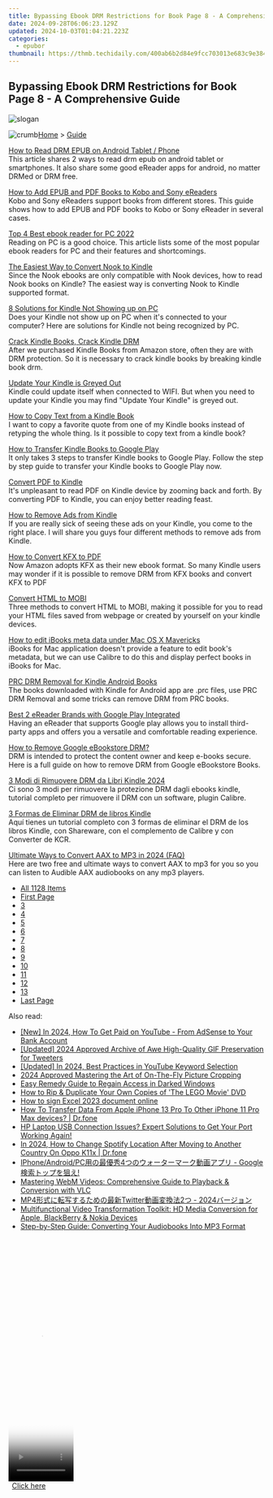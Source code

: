 ```yaml
---
title: Bypassing Ebook DRM Restrictions for Book Page 8 - A Comprehensive Guide
date: 2024-09-28T06:06:23.129Z
updated: 2024-10-03T01:04:21.223Z
categories:
  - epubor
thumbnail: https://thmb.techidaily.com/400ab6b2d84e9fcc703013e683c9e38470acb071407495f0911dc7de431c6c41.jpg
---
```


## Bypassing Ebook DRM Restrictions for Book Page 8 - A Comprehensive Guide

![slogan](http://www.epubor.com/images/guide-banner-word.png)

![crumb](http://www.epubor.com/images/ol_home.png)[Home](https://tools.techidaily.com/epubor/products/) \> [Guide](https://tools.techidaily.com/epubor/products/)

[How to Read DRM EPUB on Android Tablet / Phone](https://tools.techidaily.com/epubor/products/)  
 This article shares 2 ways to read drm epub on android tablet or smartphones. It also share some good eReader apps for android, no matter DRMed or DRM free.

[How to Add EPUB and PDF Books to Kobo and Sony eReaders](https://tools.techidaily.com/epubor/products/)  
 Kobo and Sony eReaders support books from different stores. This guide shows how to add EPUB and PDF books to Kobo or Sony eReader in several cases.

[Top 4 Best ebook reader for PC 2022](https://tools.techidaily.com/epubor/reader/)  
 Reading on PC is a good choice. This article lists some of the most popular ebook readers for PC and their features and shortcomings.

[The Easiest Way to Convert Nook to Kindle](https://tools.techidaily.com/epubor/products/)  
 Since the Nook ebooks are only compatible with Nook devices, how to read Nook books on Kindle? The easiest way is converting Nook to Kindle supported format. 

[8 Solutions for Kindle Not Showing up on PC](https://tools.techidaily.com/epubor/products/)  
 Does your Kindle not show up on PC when it's connected to your computer? Here are solutions for Kindle not being recognized by PC. 

[Crack Kindle Books, Crack Kindle DRM](https://tools.techidaily.com/epubor/products/)  
 After we purchased Kindle Books from Amazon store, often they are with DRM protection. So it is necessary to crack kindle books by breaking kindle book drm.

[Update Your Kindle is Greyed Out](https://tools.techidaily.com/epubor/products/)  
 Kindle could update itself when connected to WIFI. But when you need to update your Kindle you may find "Update Your Kindle" is greyed out. 

[How to Copy Text from a Kindle Book](https://tools.techidaily.com/epubor/products/)  
 I want to copy a favorite quote from one of my Kindle books instead of retyping the whole thing. Is it possible to copy text from a kindle book?

[How to Transfer Kindle Books to Google Play](https://tools.techidaily.com/epubor/products/)  
 It only takes 3 steps to transfer Kindle books to Google Play. Follow the step by step guide to transfer your Kindle books to Google Play now.

[Convert PDF to Kindle](https://tools.techidaily.com/epubor/products/)  
 It's unpleasant to read PDF on Kindle device by zooming back and forth. By converting PDF to Kindle, you can enjoy better reading feast.

[How to Remove Ads from Kindle](https://tools.techidaily.com/epubor/products/)  
 If you are really sick of seeing these ads on your Kindle, you come to the right place. I will share you guys four different methods to remove ads from Kindle.

[How to Convert KFX to PDF](https://tools.techidaily.com/epubor/products/)  
 Now Amazon adopts KFX as their new ebook format. So many Kindle users may wonder if it is possible to remove DRM from KFX books and convert KFX to PDF

[Convert HTML to MOBI](https://tools.techidaily.com/epubor/products/)  
 Three methods to convert HTML to MOBI, making it possible for you to read your HTML files saved from webpage or created by yourself on your kindle devices.

[How to edit iBooks meta data under Mac OS X Mavericks](https://tools.techidaily.com/epubor/products/)  
 iBooks for Mac application doesn't provide a feature to edit book's metadata, but we can use Calibre to do this and display perfect books in iBooks for Mac.

[PRC DRM Removal for Kindle Android Books](https://tools.techidaily.com/epubor/products/)  
 The books downloaded with Kindle for Android app are .prc files, use PRC DRM Removal and some tricks can remove DRM from PRC books.

[Best 2 eReader Brands with Google Play Integrated](https://tools.techidaily.com/epubor/reader/)  
 Having an eReader that supports Google play allows you to install third-party apps and offers you a versatile and comfortable reading experience. 

[How to Remove Google eBookstore DRM?](https://tools.techidaily.com/epubor/products/)  
 DRM is intended to protect the content owner and keep e-books secure. Here is a full guide on how to remove DRM from Google eBookstore Books.

[3 Modi di Rimuovere DRM da Libri Kindle 2024](https://tools.techidaily.com/epubor/products/)  
 Ci sono 3 modi per rimuovere la protezione DRM dagli ebooks kindle, tutorial completo per rimuovere il DRM con un software, plugin Calibre.

[3 Formas de Eliminar DRM de libros Kindle](https://tools.techidaily.com/epubor/products/)  
 Aquí tienes un tutorial completo con 3 formas de eliminar el DRM de los libros Kindle, con Shareware, con el complemento de Calibre y con Converter de KCR.

[Ultimate Ways to Convert AAX to MP3 in 2024 (FAQ)](http://www.epubor.com/convert-aax-to-mp3.html)  
 Here are two free and ultimate ways to convert AAX to mp3 for you so you can listen to Audible AAX audiobooks on any mp3 players.

* [All 1128 Items](https://tools.techidaily.com/epubor/products/)
* [First Page](https://tools.techidaily.com/epubor/products/)
* [3](https://tools.techidaily.com/epubor/products/)
* [4](https://tools.techidaily.com/epubor/products/)
* [5](https://tools.techidaily.com/epubor/products/)
* [6](https://tools.techidaily.com/epubor/products/)
* [7](https://tools.techidaily.com/epubor/products/)
* [8](https://tools.techidaily.com/epubor/products/)
* [9](https://tools.techidaily.com/epubor/products/)
* [10](https://tools.techidaily.com/epubor/products/)
* [11](https://tools.techidaily.com/epubor/products/)
* [12](https://tools.techidaily.com/epubor/products/)
* [13](https://tools.techidaily.com/epubor/products/)
* [Last Page](https://tools.techidaily.com/epubor/products/)

<ins class="adsbygoogle"
     style="display:block"
     data-ad-format="autorelaxed"
     data-ad-client="ca-pub-7571918770474297"
     data-ad-slot="1223367746"></ins>

<ins class="adsbygoogle"
     style="display:block"
     data-ad-client="ca-pub-7571918770474297"
     data-ad-slot="8358498916"
     data-ad-format="auto"
     data-full-width-responsive="true"></ins>

<span class="atpl-alsoreadstyle">Also read:</span>
<div><ul>
<li><a href="https://youtube-sure.techidaily.com/n-2024-how-to-get-paid-on-youtube-from-adsense-to-your-bank-account/"><u>[New] In 2024, How To Get Paid on YouTube - From AdSense to Your Bank Account</u></a></li>
<li><a href="https://twitter-videos.techidaily.com/updated-2024-approved-archive-of-awe-high-quality-gif-preservation-for-tweeters/"><u>[Updated] 2024 Approved Archive of Awe High-Quality GIF Preservation for Tweeters</u></a></li>
<li><a href="https://facebook-record-videos.techidaily.com/updated-in-2024-best-practices-in-youtube-keyword-selection/"><u>[Updated] In 2024, Best Practices in YouTube Keyword Selection</u></a></li>
<li><a href="https://extra-support.techidaily.com/2024-approved-mastering-the-art-of-on-the-fly-picture-cropping/"><u>2024 Approved Mastering the Art of On-The-Fly Picture Cropping</u></a></li>
<li><a href="https://win11.techidaily.com/easy-remedy-guide-to-regain-access-in-darked-windows/"><u>Easy Remedy Guide to Regain Access in Darked Windows</u></a></li>
<li><a href="https://discover-bits.techidaily.com/how-to-rip-and-duplicate-your-own-copies-of-the-lego-movie-dvd/"><u>How to Rip & Duplicate Your Own Copies of 'The LEGO Movie' DVD</u></a></li>
<li><a href="https://blog-min.techidaily.com/how-to-sign-excel-2023-document-online-by-ldigisigner-sign-a-excel-sign-a-excel/"><u>How to sign Excel 2023 document online</u></a></li>
<li><a href="https://techidaily.com/how-to-transfer-data-from-apple-iphone-13-pro-to-other-iphone-11-pro-max-devices-drfone-by-drfone-transfer-data-from-ios-transfer-data-from-ios/"><u>How To Transfer Data From Apple iPhone 13 Pro To Other iPhone 11 Pro Max devices? | Dr.fone</u></a></li>
<li><a href="https://common-error.techidaily.com/hp-laptop-usb-connection-issues-expert-solutions-to-get-your-port-working-again/"><u>HP Laptop USB Connection Issues? Expert Solutions to Get Your Port Working Again!</u></a></li>
<li><a href="https://review-topics.techidaily.com/in-2024-how-to-change-spotify-location-after-moving-to-another-country-on-oppo-k11x-drfone-by-drfone-virtual-android/"><u>In 2024, How to Change Spotify Location After Moving to Another Country On Oppo K11x | Dr.fone</u></a></li>
<li><a href="https://discover-bits.techidaily.com/iphoneandroidpc4-google/"><u>IPhone/Android/PC用の最優秀4つのウォーターマーク動画アプリ - Google検索トップを狙え!</u></a></li>
<li><a href="https://discover-bits.techidaily.com/mastering-webm-videos-comprehensive-guide-to-playback-and-conversion-with-vlc/"><u>Mastering WebM Videos: Comprehensive Guide to Playback & Conversion with VLC</u></a></li>
<li><a href="https://discover-bits.techidaily.com/mp4twitter2-2024/"><u>MP4形式に転写するための最新Twitter動画変換法2つ - 2024バージョン</u></a></li>
<li><a href="https://discover-bits.techidaily.com/multifunctional-video-transformation-toolkit-hd-media-conversion-for-apple-blackberry-and-nokia-devices/"><u>Multifunctional Video Transformation Toolkit: HD Media Conversion for Apple, BlackBerry & Nokia Devices</u></a></li>
<li><a href="https://discover-bits.techidaily.com/step-by-step-guide-converting-your-audiobooks-into-mp3-format/"><u>Step-by-Step Guide: Converting Your Audiobooks Into MP3 Format</u></a></li>
</ul></div>

<!-- affiliate ads begin -->
<span id="1977028">
					<video width="128" height="480" style="cursor:pointer"
           poster="//a.impactradius-go.com/display-clicktoplayimage/1977028.png"
           onclick="if(!this.playClicked){this.play();this.setAttribute('controls',true);this.playClicked=true;}">
	   <source src="//a.impactradius-go.com/display-ad/22993-1977028">
	   <img src="//a.impactradius-go.com/display-clicktoplayimage/1977028.png" style="border: none; height: 100%; width: 100%; object-fit: contain">
	</video>
	<div style="width:80px;text-align:center"><a href="javascript:window.open(decodeURIComponent('https%3A%2F%2Fhomestyler.sjv.io%2Fc%2F5597632%2F1977028%2F22993'), '_blank');void(0);">Click here</a></div>
</span>
<img height="0" width="0" src="https://imp.pxf.io/i/5597632/1977028/22993" style="position:absolute;visibility:hidden;" border="0" />
<!-- affiliate ads end -->

